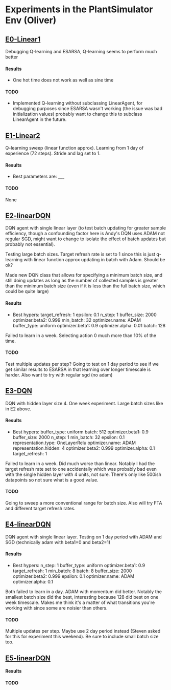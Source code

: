 # Experiments in the PlantSimulator Env (Oliver)
## <u>E0-Linear1</u>
Debugging Q-learning and ESARSA, Q-learning seems to perform much better

#### Results
- One hot time does not work as well as sine time

#### TODO
- Implemented Q-learning without subclassing LinearAgent, for debugging 
purposes since ESARSA wasn't working (the issue was bad initialization values)
probably want to change this to subclass LinearAgent in the future. 



## <u>E1-Linear2</u>
Q-learning sweep (linear function approx). Learning from 1 day of experience (72 steps). Stride and lag set to 1. 

#### Results
- Best parameters are: ___

#### TODO
None


## <u>E2-linearDQN</u>

DQN agent with single linear layer (to test batch updating for greater sample efficiency, though a confounding factor here is Andy's DQN uses ADAM not regular SGD, might want to change to isolate the effect of batch updates but probably not essential).

Testing large batch sizes. Target refresh rate is set to 1 since this is just q-learning with linear function approx updating in batch with Adam. Should be ok?

Made new DQN class that allows for specifying a minimum batch size, and still doing updates as long as the number of collected samples is greater than the minimum batch size (even if it is less than the full batch size, which could be quite large)

#### Results
- Best hypers:
target_refresh:     1
epsilon:            0.1
n_step:             1
buffer_size:        2000
optimizer.beta2:    0.999
min_batch:          32
optimizer.name:     ADAM
buffer_type:        uniform
optimizer.beta1:    0.9
optimizer.alpha:    0.01
batch:              128

Failed to learn in a week. Selecting action 0 much more than 10% of the time. 

#### TODO
Test multiple updates per step? Going to test on 1 day period to see if we get similar results to ESARSA in that learning over longer timescale is harder. Also want to try with regular sgd (no adam)


## <u>E3-DQN</u>
DQN with hidden layer size 4. One week experiment. Large batch sizes like in E2 above.

#### Results
- Best hypers:
buffer_type:              uniform
batch:                    512
optimizer.beta1:          0.9
buffer_size:              2000
n_step:                   1
min_batch:                32
epsilon:                  0.1
representation.type:      OneLayerRelu
optimizer.name:           ADAM
representation.hidden:    4
optimizer.beta2:          0.999
optimizer.alpha:          0.1
target_refresh:           1

Failed to learn in a week. Did much worse than linear. Notably I had the target refresh rate set to one accidentally which was probably bad even with the single hidden layer with 4 units, not sure. There's only like 500ish datapoints so not sure what is a good value. 

#### TODO
Going to sweep a more conventional range for batch size. Also will try FTA and different target refresh rates.

## <u>E4-linearDQN</u>

DQN agent with single linear layer. Testing on 1 day period with ADAM and SGD (technically adam with beta1=0 and beta2=1)

#### Results
- Best hypers:
n_step:             1
buffer_type:        uniform
optimizer.beta1:    0.9
target_refresh:     1
min_batch:          8
batch:              8
buffer_size:        2000
optimizer.beta2:    0.999
epsilon:            0.1
optimizer.name:     ADAM
optimizer.alpha:    0.1

Both failed to learn in a day. ADAM with momentum did better. 
Notably the smallest batch size did the best, interesting because 128 did best on one week timescale. Makes me think it's a matter of what transitions you're working with since some are noisier than others. 

#### TODO
Multiple updates per step. Maybe use 2 day period instead (Steven asked for this for experiment this weekend). Be sure to include small batch size too.


## <u>E5-linearDQN</u>


#### Results


#### TODO


